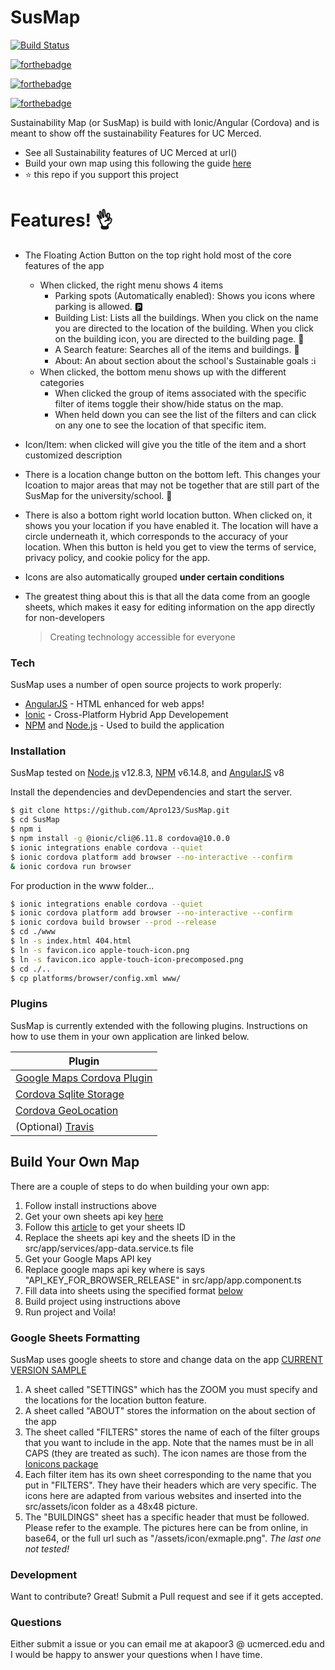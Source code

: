 # SusMap

[![Build Status](https://travis-ci.com/Apro123/SusMap.svg?branch=master)](https://travis-ci.com/Apro123/SusMap)

[![forthebadge](https://forthebadge.com/images/badges/made-with-typescript.svg)](https://forthebadge.com)

[![forthebadge](https://forthebadge.com/images/badges/built-by-developers.svg)](https://forthebadge.com)

[![forthebadge](https://forthebadge.com/images/badges/check-it-out.svg)](https://forthebadge.com)

Sustainability Map (or SusMap) is build with Ionic/Angular (Cordova) and is meant to show off the sustainability Features for UC Merced.

  - See all Sustainability features of UC Merced at url()
  - Build your own map using this following the guide [here]("#build-your-own-map")
  - :star: this repo if you support this project

# Features! :ok_hand:

  - The Floating Action Button on the top right hold most of the core features of the app
    - When clicked, the right menu shows 4 items
       - Parking spots (Automatically enabled): Shows you icons where parking is allowed. :parking:
       - Building List: Lists all the buildings. When you click on the name you are directed to the location of the building. When you click on the building icon, you are directed to the building page. :office:
       - A Search feature: Searches all of the items and buildings. :mag_right:
       - About: An about section about the school's Sustainable goals ::information_source:
    - When clicked, the bottom menu shows up with the different categories
       - When clicked the group of items associated with the specific filter of items toggle their show/hide status on the map.
       - When held down you can see the list of the filters and can click on any one to see the location of that specific item.
  - Icon/Item: when clicked will give you the title of the item and a short customized description
  - There is a location change button on the bottom left. This changes your lcoation to major areas that may not be together that are still part of the SusMap for the university/school. :school:
  - There is also a bottom right world location button. When clicked on, it shows you your location if you have enabled it. The location will have a circle underneath it, which corresponds to the accuracy of your location. When this button is held you get to view the terms of service, privacy policy, and cookie policy for the app.
  - Icons are also automatically grouped **under certain conditions**
  - The greatest thing about this is that all the data come from an google sheets, which makes it easy for editing information on the app directly for non-developers

    > Creating technology accessible for everyone


### Tech

SusMap uses a number of open source projects to work properly:

* [AngularJS](http://angularjs.org) - HTML enhanced for web apps!
* [Ionic](https://ionicframework.com/) - Cross-Platform Hybrid App Developement
* [NPM](https://www.npmjs.com/) and  [Node.js](https://nodejs.org/) - Used to build the application

### Installation

SusMap tested on [Node.js](https://nodejs.org/) v12.8.3,  [NPM](https://www.npmjs.com/) v6.14.8, and [AngularJS](http://angularjs.org) v8

Install the dependencies and devDependencies and start the server.

```sh
$ git clone https://github.com/Apro123/SusMap.git
$ cd SusMap
$ npm i
$ npm install -g @ionic/cli@6.11.8 cordova@10.0.0
$ ionic integrations enable cordova --quiet
$ ionic cordova platform add browser --no-interactive --confirm
& ionic cordova run browser
```

For production in the www folder...

```sh
$ ionic integrations enable cordova --quiet
$ ionic cordova platform add browser --no-interactive --confirm
$ ionic cordova build browser --prod --release
$ cd ./www
$ ln -s index.html 404.html
$ ln -s favicon.ico apple-touch-icon.png
$ ln -s favicon.ico apple-touch-icon-precomposed.png
$ cd ./..
$ cp platforms/browser/config.xml www/
```

### Plugins

SusMap is currently extended with the following plugins. Instructions on how to use them in your own application are linked below.

| Plugin |
| ------ |
| [Google Maps Cordova Plugin](https://github.com/mapsplugin/cordova-plugin-googlemaps#cordova-googlemaps-plugin-for-android-ios-and-browser-v271) |
| [Cordova Sqlite Storage](https://ionicframework.com/docs/angular/storage) |
|[ Cordova GeoLocation](https://ionicframework.com/docs/native/geolocation) |
| (Optional) [Travis](https://docs.travis-ci.com/) |

## Build Your Own Map

There are a couple of steps to do when building your own app:
1. Follow install instructions above
2. Get your own sheets api key [here](https://developers.google.com/sheets/api/guides/authorizing)
3. Follow this [article](https://support.asinzen.com/article/516-how-do-i-get-my-google-spreadsheet-id) to get your sheets ID
4. Replace the sheets api key and the sheets ID in the src/app/services/app-data.service.ts file
5. Get your Google Maps API key
6. Replace google maps api key where is says "API_KEY_FOR_BROWSER_RELEASE" in src/app/app.component.ts
7. Fill data into sheets using the specified format [below]("#google-sheets-formatting)
8. Build project using instructions above
9. Run project and Voila!

### Google Sheets Formatting

SusMap uses google sheets to store and change data on the app
[CURRENT VERSION SAMPLE](https://docs.google.com/spreadsheets/d/12jc_EN3Uh5RHPjjmI-osbys7oHBq9RPSWn71_4zhRSM/edit?usp=sharing)
1. A sheet called "SETTINGS" which has the ZOOM you must specify and the locations for the location button feature.
2. A sheet called "ABOUT" stores the information on the about section of the app
3. The sheet called "FILTERS" stores the name of each of the filter groups that you want to include in the app. Note that the names must be in all CAPS (they are treated as such). The icon names are those from the [Ionicons package](https://ionicons.com/)
4. Each filter item has its own sheet corresponding to the name that you put in "FILTERS". They have their headers which are very specific. The icons here are adapted from various websites and inserted into the src/assets/icon folder as a 48x48 picture.
5. The "BUILDINGS" sheet has a specific header that must be followed. Please refer to the example. The pictures here can be from online, in base64, or the full url such as "/assets/icon/exmaple.png". *The last one not tested!*


### Development

Want to contribute? Great! Submit a Pull request and see if it gets accepted.

### Questions

Either submit a issue or you can email me at akapoor3 @ ucmerced.edu and I would be happy to answer your questions when I have time.
